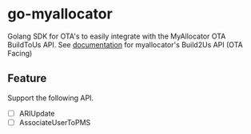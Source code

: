 # go-myallocator

Golang SDK for OTA's to easily integrate with the MyAllocator OTA BuildToUs API.
See [documentation](http://myallocator.github.io/apidocs/index.html) for myallocator's Build2Us API (OTA Facing)

## Feature

Support the following API.

* [ ] ARIUpdate
* [ ] AssociateUserToPMS
